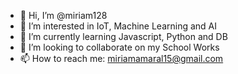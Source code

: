 - 👋 Hi, I’m @miriam128
- 👀 I’m interested in IoT, Machine Learning and AI
- 🌱 I’m currently learning Javascript, Python and DB
- 💞️ I’m looking to collaborate on my School Works
- 📫 How to reach me: miriamamaral15@gmail.com

<!---
miriam128/miriam128 is a ✨ special ✨ repository because its `README.md` (this file) appears on your GitHub profile.
You can click the Preview link to take a look at your changes.
--->
